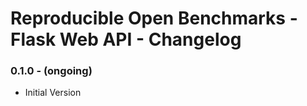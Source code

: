 # Reproducible Open Benchmarks - Flask Web API - Changelog

### 0.1.0 - (ongoing)

* Initial Version

